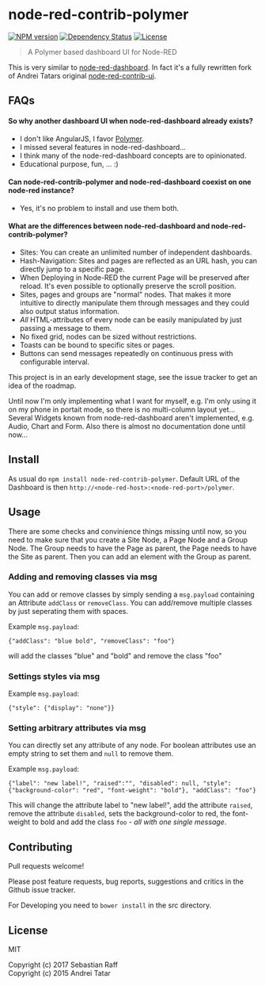 # node-red-contrib-polymer

[![NPM version](https://badge.fury.io/js/node-red-contrib-polymer.svg)](http://badge.fury.io/js/node-red-contrib-polymer)
[![Dependency Status](https://img.shields.io/gemnasium/hobbyquaker/node-red-contrib-polymer.svg?maxAge=2592000)](https://gemnasium.com/github.com/hobbyquaker/node-red-contrib-polymer)
[![License][mit-badge]][mit-url]

> A Polymer based dashboard UI for Node-RED

This is very similar to [node-red-dashboard](https://github.com/node-red/node-red-dashboard). 
In fact it's a fully rewritten fork of Andrei Tatars original 
[node-red-contrib-ui](https://github.com/andrei-tatar/node-red-contrib-ui).


## FAQs

#### So why another dashboard UI when node-red-dashboard already exists?

* I don't like AngularJS, I favor [Polymer](https://www.polymer-project.org).
* I missed several features in node-red-dashboard...
* I think many of the node-red-dashboard concepts are to opinionated.
* Educational purpose, fun, ... :)


#### Can node-red-contrib-polymer and node-red-dashboard coexist on one node-red instance?

* Yes, it's no problem to install and use them both.


#### What are the differences between node-red-dashboard and node-red-contrib-polymer?

* Sites: You can create an unlimited number of independent dashboards.
* Hash-Navigation: Sites and pages are reflected as an URL hash, you can directly jump to a specific page.
* When Deploying in Node-RED the current Page will be preserved after reload. It's even possible to optionally preserve 
the scroll position.
* Sites, pages and groups are "normal" nodes. That makes it more intuitive to directly manipulate them through messages
and they could also output status information.
* *All* HTML-attributes of every node can be easily manipulated by just passing a message to them.
* No fixed grid, nodes can be sized without restrictions.
* Toasts can be bound to specific sites or pages.
* Buttons can send messages repeatedly on continuous press with configurable interval.


This project is in an early development stage, see the issue tracker to get an idea of the roadmap.

Until now I'm only implementing what I want for myself, e.g. I'm only using it on my phone in portait mode,
so there is no multi-column layout yet... Several Widgets known from node-red-dashboard aren't implemented,
e.g. Audio, Chart and Form. Also there is almost no documentation done until now...


## Install

As usual do `npm install node-red-contrib-polymer`. Default URL of the Dashboard is then 
`http://<node-red-host>:<node-red-port>/polymer`.


## Usage

There are some checks and convinience things missing until now, so you need to make sure that you create a Site Node, 
a Page Node and a Group Node. The Group needs to have the Page as parent, the Page needs to have the Site as parent. 
Then you can add an element with the Group as parent.

### Adding and removing classes via msg

You can add or remove classes by simply sending a `msg.payload` containing an Attribute `addClass` or `removeClass`. You
can add/remove multiple classes by just seperating them with spaces.

Example `msg.payload`:
```
{"addClass": "blue bold", "removeClass": "foo"}
```
will add the classes "blue" and "bold" and remove the class "foo"


### Settings styles via msg

Example `msg.payload`:
```
{"style": {"display": "none"}}
```

### Setting arbitrary attributes via msg

You can directly set any attribute of any node. For boolean attributes use an empty string to set them and `null` to 
remove them. 

Example `msg.payload`:
```
{"label": "new label!", "raised":"", "disabled": null, "style": {"background-color": "red", "font-weight": "bold"}, "addClass": "foo"}

```
This will change the attribute label to "new label!", add the attribute `raised`, remove the attribute `disabled`, sets 
the background-color to red, the font-weight to bold and add the class `foo` - _all with one single message_.


## Contributing

Pull requests welcome!

Please post feature requests, bug reports, suggestions and critics in the Github issue tracker.

For Developing you need to `bower install` in the src directory.


## License

MIT 

Copyright (c) 2017 Sebastian Raff    
Copyright (c) 2015 Andrei Tatar

[mit-badge]: https://img.shields.io/badge/License-MIT-blue.svg?style=flat
[mit-url]: LICENSE
